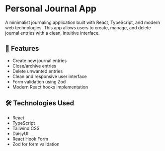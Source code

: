 # Personal Journal App

A minimalist journaling application built with React, TypeScript, and modern web technologies. This app allows users to create, manage, and delete journal entries with a clean, intuitive interface.

## 🚀 Features

- Create new journal entries
- Close/archive entries
- Delete unwanted entries
- Clean and responsive user interface
- Form validation using Zod
- Modern React hooks implementation

## 🛠️ Technologies Used

- React
- TypeScript
- Tailwind CSS
- DaisyUI
- React Hook Form
- Zod for form validation
